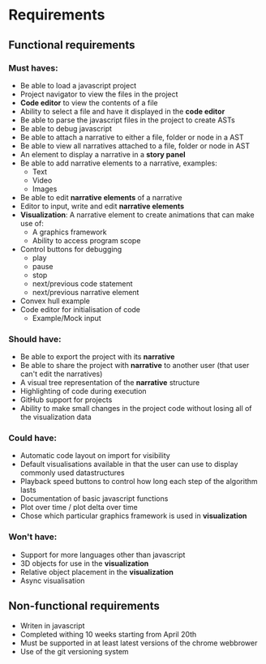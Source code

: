 # Requirements

## Functional requirements

### Must haves:
* Be able to load a javascript project
* Project navigator to view the files in the project
* **Code editor** to view the contents of a file
* Ability to select a file and have it displayed in the **code editor**
* Be able to parse the javascript files in the project to create ASTs
* Be able to debug javascript
* Be able to attach a narrative to either a file, folder or node in a AST
* Be able to view all narratives attached to a file, folder or node in AST
* An element to display a narrative in a **story panel**
* Be able to add narrative elements to a narrative, examples:
	* Text
	* Video
	* Images
* Be able to edit **narrative elements** of a narrative 
* Editor to input, write and edit **narrative elements**
* **Visualization**: A narrative element to create animations that can make use of:
	* A graphics framework
	* Ability to access program scope
* Control buttons for debugging
	* play
	* pause
	* stop
	* next/previous code statement
	* next/previous narrative element
* Convex hull example
* Code editor for initialisation of code
	* Example/Mock input

### Should have:
* Be able to export the project with its **narrative**
* Be able to share the project with **narrative** to another user (that user can't edit the narratives)
* A visual tree representation of the **narrative** structure
* Highlighting of code during execution
* GitHub support for projects
* Ability to make small changes in the project code without losing all of the visualization data


### Could have:
* Automatic code layout on import for visibility
* Default visualisations available in  that the user can use to display commonly used datastructures
* Playback speed buttons to control how long each step of the algorithm lasts
* Documentation of basic javascript functions
* Plot over time / plot delta over time
* Chose which particular graphics framework is used in **visualization**

### Won't have:
* Support for more languages other than javascript
* 3D objects for use in the **visualization**
* Relative object placement in the **visualization**
* Async visualisation

## Non-functional requirements
* Writen in javascript
* Completed withing 10 weeks starting from April 20th
* Must be supported in at least latest versions of the chrome webbrower
* Use of the git versioning system
